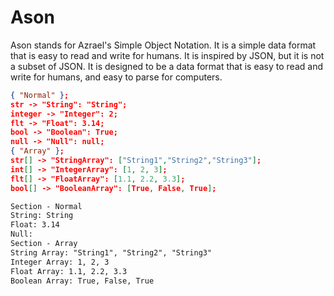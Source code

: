 # Ason

Ason stands for Azrael's Simple Object Notation. It is a simple data format that is easy to read and write for humans. It is inspired by JSON, but it is not a subset of JSON. It is designed to be a data format that is easy to read and write for humans, and easy to parse for computers.

```json
{ "Normal" };
str -> "String": "String";
integer -> "Integer": 2;
flt -> "Float": 3.14;
bool -> "Boolean": True;
null -> "Null": null;
{ "Array" };
str[] -> "StringArray": ["String1","String2","String3"];
int[] -> "IntegerArray": [1, 2, 3];
flt[] -> "FloatArray": [1.1, 2.2, 3.3];
bool[] -> "BooleanArray": [True, False, True];
```

```txt
Section - Normal
String: String
Float: 3.14
Null:
Section - Array
String Array: "String1", "String2", "String3"
Integer Array: 1, 2, 3
Float Array: 1.1, 2.2, 3.3
Boolean Array: True, False, True
```
